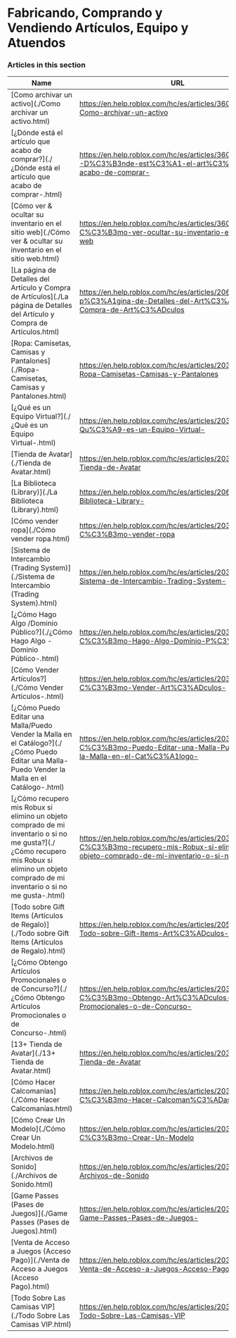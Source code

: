 # Fabricando, Comprando y Vendiendo Artículos, Equipo y Atuendos  
### Articles in this section
Name|URL
-|-
[Como archivar un activo](./Como archivar un activo.html) |https://en.help.roblox.com/hc/es/articles/360031253052-Como-archivar-un-activo
[¿Dónde está el artículo que acabo de comprar?](./¿Dónde está el artículo que acabo de comprar-.html) |https://en.help.roblox.com/hc/es/articles/360029542532--D%C3%B3nde-est%C3%A1-el-art%C3%ADculo-que-acabo-de-comprar-
[Cómo ver & ocultar su inventario en el sitio web](./Cómo ver & ocultar su inventario en el sitio web.html) |https://en.help.roblox.com/hc/es/articles/360000463726-C%C3%B3mo-ver-ocultar-su-inventario-en-el-sitio-web
[La página de Detalles del Artículo y Compra de Artículos](./La página de Detalles del Artículo y Compra de Artículos.html) |https://en.help.roblox.com/hc/es/articles/206142306-La-p%C3%A1gina-de-Detalles-del-Art%C3%ADculo-y-Compra-de-Art%C3%ADculos
[Ropa: Camisetas, Camisas y Pantalones](./Ropa- Camisetas, Camisas y Pantalones.html) |https://en.help.roblox.com/hc/es/articles/203313170-Ropa-Camisetas-Camisas-y-Pantalones
[¿Qué es un Equipo Virtual?](./¿Qué es un Equipo Virtual-.html) |https://en.help.roblox.com/hc/es/articles/203313630--Qu%C3%A9-es-un-Equipo-Virtual-
[Tienda de Avatar](./Tienda de Avatar.html) |https://en.help.roblox.com/hc/es/articles/203313300-Tienda-de-Avatar
[La Biblioteca (Library)](./La Biblioteca (Library).html) |https://en.help.roblox.com/hc/es/articles/206580683-La-Biblioteca-Library-
[Cómo vender ropa](./Cómo vender ropa.html) |https://en.help.roblox.com/hc/es/articles/203313180-C%C3%B3mo-vender-ropa
[Sistema de Intercambio (Trading System)](./Sistema de Intercambio (Trading System).html) |https://en.help.roblox.com/hc/es/articles/203313310-Sistema-de-Intercambio-Trading-System-
[¿Cómo Hago Algo /Dominio Público?](./¿Cómo Hago Algo -Dominio Público-.html) |https://en.help.roblox.com/hc/es/articles/203313230--C%C3%B3mo-Hago-Algo-Dominio-P%C3%BAblico-
[Cómo Vender Artículos?](./Cómo Vender Artículos-.html) |https://en.help.roblox.com/hc/es/articles/203313260-C%C3%B3mo-Vender-Art%C3%ADculos-
[¿Cómo Puedo Editar una Malla/Puedo Vender la Malla en el Catálogo?](./¿Cómo Puedo Editar una Malla-Puedo Vender la Malla en el Catálogo-.html) |https://en.help.roblox.com/hc/es/articles/203313250--C%C3%B3mo-Puedo-Editar-una-Malla-Puedo-Vender-la-Malla-en-el-Cat%C3%A1logo-
[¿Cómo recupero mis Robux si elimino un objeto comprado de mi inventario o si no me gusta?](./¿Cómo recupero mis Robux si elimino un objeto comprado de mi inventario o si no me gusta-.html) |https://en.help.roblox.com/hc/es/articles/203313290--C%C3%B3mo-recupero-mis-Robux-si-elimino-un-objeto-comprado-de-mi-inventario-o-si-no-me-gusta-
[Todo sobre Gift Items (Artículos de Regalo)](./Todo sobre Gift Items (Artículos de Regalo).html) |https://en.help.roblox.com/hc/es/articles/205630374-Todo-sobre-Gift-Items-Art%C3%ADculos-de-Regalo-
[¿Cómo Obtengo Artículos Promocionales o de Concurso?](./¿Cómo Obtengo Artículos Promocionales o de Concurso-.html) |https://en.help.roblox.com/hc/es/articles/203313270--C%C3%B3mo-Obtengo-Art%C3%ADculos-Promocionales-o-de-Concurso-
[13+ Tienda de Avatar](./13+ Tienda de Avatar.html) |https://en.help.roblox.com/hc/es/articles/203313320-13-Tienda-de-Avatar
[Cómo Hacer Calcomanías](./Cómo Hacer Calcomanías.html) |https://en.help.roblox.com/hc/es/articles/203313930-C%C3%B3mo-Hacer-Calcoman%C3%ADas
[Cómo Crear Un Modelo](./Cómo Crear Un Modelo.html) |https://en.help.roblox.com/hc/es/articles/203313910-C%C3%B3mo-Crear-Un-Modelo
[Archivos de Sonido](./Archivos de Sonido.html) |https://en.help.roblox.com/hc/es/articles/203314070-Archivos-de-Sonido
[Game Passes (Pases de Juegos)](./Game Passes (Pases de Juegos).html) |https://en.help.roblox.com/hc/es/articles/203314040-Game-Passes-Pases-de-Juegos-
[Venta de Acceso a Juegos (Acceso Pago)](./Venta de Acceso a Juegos (Acceso Pago).html) |https://en.help.roblox.com/hc/es/articles/203314090-Venta-de-Acceso-a-Juegos-Acceso-Pago-
[Todo Sobre Las Camisas VIP](./Todo Sobre Las Camisas VIP.html) |https://en.help.roblox.com/hc/es/articles/203314080-Todo-Sobre-Las-Camisas-VIP